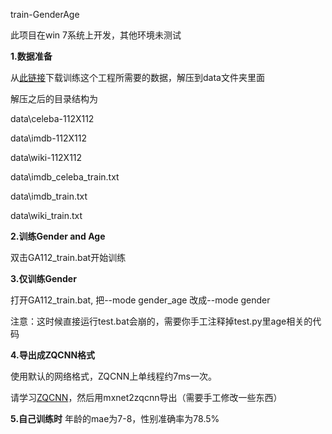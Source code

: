 train-GenderAge

此项目在win 7系统上开发，其他环境未测试

**1.数据准备**

从[此链接](https://pan.baidu.com/s/1s8amSxHYHQQzO4nkjBo9Ww)下载训练这个工程所需要的数据，解压到data文件夹里面

解压之后的目录结构为

data\celeba-112X112

data\imdb-112X112

data\wiki-112X112

data\imdb_celeba_train.txt

data\imdb_train.txt

data\wiki_train.txt


**2.训练Gender and Age**

双击GA112_train.bat开始训练

**3.仅训练Gender**

打开GA112_train.bat, 把--mode gender_age 改成--mode gender 

注意：这时候直接运行test.bat会崩的，需要你手工注释掉test.py里age相关的代码

**4.导出成ZQCNN格式**

使用默认的网络格式，ZQCNN上单线程约7ms一次。

请学习[ZQCNN](https://github.com/zuoqing1988/ZQCNN-v0.0)，然后用mxnet2zqcnn导出（需要手工修改一些东西）



**5.自己训练时**
年龄的mae为7-8，性别准确率为78.5%
